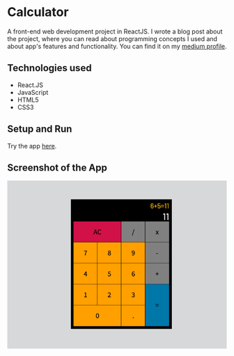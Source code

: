 # Calculator
A front-end web development project in ReactJS. I wrote a blog post about the project, where you can read about programming concepts I used and about app's features and functionality. You can find it on my [medium profile](https://medium.com/@marko.libor/javascript-calculator-61df22851919).

## Technologies used
* React.JS
* JavaScript 
* HTML5
* CSS3

## Setup and Run

Try the app [here](https://niglm.csb.app/).

## Screenshot of the App
![Screenshot of the App](./screenshot.png)